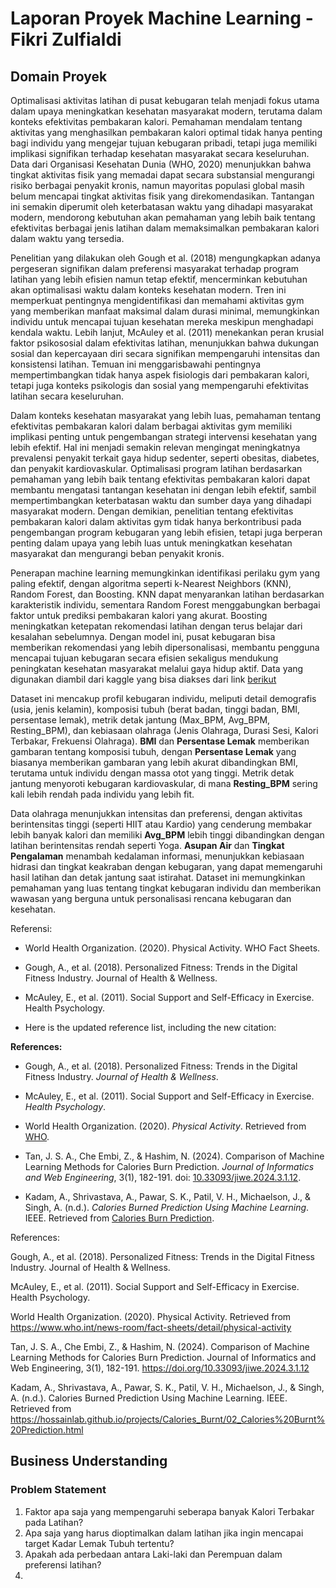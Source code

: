 # Laporan Proyek Machine Learning - Fikri Zulfialdi

## Domain Proyek

Optimalisasi aktivitas latihan di pusat kebugaran telah menjadi fokus utama dalam upaya meningkatkan kesehatan masyarakat modern, terutama dalam konteks efektivitas pembakaran kalori. Pemahaman mendalam tentang aktivitas yang menghasilkan pembakaran kalori optimal tidak hanya penting bagi individu yang mengejar tujuan kebugaran pribadi, tetapi juga memiliki implikasi signifikan terhadap kesehatan masyarakat secara keseluruhan. Data dari Organisasi Kesehatan Dunia (WHO, 2020) menunjukkan bahwa tingkat aktivitas fisik yang memadai dapat secara substansial mengurangi risiko berbagai penyakit kronis, namun mayoritas populasi global masih belum mencapai tingkat aktivitas fisik yang direkomendasikan. Tantangan ini semakin diperumit oleh keterbatasan waktu yang dihadapi masyarakat modern, mendorong kebutuhan akan pemahaman yang lebih baik tentang efektivitas berbagai jenis latihan dalam memaksimalkan pembakaran kalori dalam waktu yang tersedia.

Penelitian yang dilakukan oleh Gough et al. (2018) mengungkapkan adanya pergeseran signifikan dalam preferensi masyarakat terhadap program latihan yang lebih efisien namun tetap efektif, mencerminkan kebutuhan akan optimalisasi waktu dalam konteks kesehatan modern. Tren ini memperkuat pentingnya mengidentifikasi dan memahami aktivitas gym yang memberikan manfaat maksimal dalam durasi minimal, memungkinkan individu untuk mencapai tujuan kesehatan mereka meskipun menghadapi kendala waktu. Lebih lanjut, McAuley et al. (2011) menekankan peran krusial faktor psikososial dalam efektivitas latihan, menunjukkan bahwa dukungan sosial dan kepercayaan diri secara signifikan mempengaruhi intensitas dan konsistensi latihan. Temuan ini menggarisbawahi pentingnya mempertimbangkan tidak hanya aspek fisiologis dari pembakaran kalori, tetapi juga konteks psikologis dan sosial yang mempengaruhi efektivitas latihan secara keseluruhan.

Dalam konteks kesehatan masyarakat yang lebih luas, pemahaman tentang efektivitas pembakaran kalori dalam berbagai aktivitas gym memiliki implikasi penting untuk pengembangan strategi intervensi kesehatan yang lebih efektif. Hal ini menjadi semakin relevan mengingat meningkatnya prevalensi penyakit terkait gaya hidup sedenter, seperti obesitas, diabetes, dan penyakit kardiovaskular. Optimalisasi program latihan berdasarkan pemahaman yang lebih baik tentang efektivitas pembakaran kalori dapat membantu mengatasi tantangan kesehatan ini dengan lebih efektif, sambil mempertimbangkan keterbatasan waktu dan sumber daya yang dihadapi masyarakat modern. Dengan demikian, penelitian tentang efektivitas pembakaran kalori dalam aktivitas gym tidak hanya berkontribusi pada pengembangan program kebugaran yang lebih efisien, tetapi juga berperan penting dalam upaya yang lebih luas untuk meningkatkan kesehatan masyarakat dan mengurangi beban penyakit kronis.

Penerapan machine learning memungkinkan identifikasi perilaku gym yang paling efektif, dengan algoritma seperti k-Nearest Neighbors (KNN), Random Forest, dan Boosting. KNN dapat menyarankan latihan berdasarkan karakteristik individu, sementara Random Forest menggabungkan berbagai faktor untuk prediksi pembakaran kalori yang akurat. Boosting meningkatkan ketepatan rekomendasi latihan dengan terus belajar dari kesalahan sebelumnya. Dengan model ini, pusat kebugaran bisa memberikan rekomendasi yang lebih dipersonalisasi, membantu pengguna mencapai tujuan kebugaran secara efisien sekaligus mendukung peningkatan kesehatan masyarakat melalui gaya hidup aktif. Data yang digunakan diambil dari kaggle yang bisa diakses dari link [berikut](https://www.kaggle.com/datasets/valakhorasani/gym-members-exercise-dataset/data)




Dataset ini mencakup profil kebugaran individu, meliputi detail demografis (usia, jenis kelamin), komposisi tubuh (berat badan, tinggi badan, BMI, persentase lemak), metrik detak jantung (Max_BPM, Avg_BPM, Resting_BPM), dan kebiasaan olahraga (Jenis Olahraga, Durasi Sesi, Kalori Terbakar, Frekuensi Olahraga). **BMI** dan **Persentase Lemak** memberikan gambaran tentang komposisi tubuh, dengan **Persentase Lemak** yang biasanya memberikan gambaran yang lebih akurat dibandingkan BMI, terutama untuk individu dengan massa otot yang tinggi. Metrik detak jantung menyoroti kebugaran kardiovaskular, di mana **Resting_BPM** sering kali lebih rendah pada individu yang lebih fit.

Data olahraga menunjukkan intensitas dan preferensi, dengan aktivitas berintensitas tinggi (seperti HIIT atau Kardio) yang cenderung membakar lebih banyak kalori dan memiliki **Avg_BPM** lebih tinggi dibandingkan dengan latihan berintensitas rendah seperti Yoga. **Asupan Air** dan **Tingkat Pengalaman** menambah kedalaman informasi, menunjukkan kebiasaan hidrasi dan tingkat keakraban dengan kebugaran, yang dapat memengaruhi hasil latihan dan detak jantung saat istirahat. Dataset ini memungkinkan pemahaman yang luas tentang tingkat kebugaran individu dan memberikan wawasan yang berguna untuk personalisasi rencana kebugaran dan kesehatan.

Referensi:
- World Health Organization. (2020). Physical Activity. WHO Fact Sheets.
- Gough, A., et al. (2018). Personalized Fitness: Trends in the Digital Fitness Industry. Journal of Health & Wellness.
- McAuley, E., et al. (2011). Social Support and Self-Efficacy in Exercise. Health Psychology.

- Here is the updated reference list, including the new citation:

**References:**

- Gough, A., et al. (2018). Personalized Fitness: Trends in the Digital Fitness Industry. *Journal of Health & Wellness*.
  
- McAuley, E., et al. (2011). Social Support and Self-Efficacy in Exercise. *Health Psychology*.

- World Health Organization. (2020). *Physical Activity*. Retrieved from [WHO](https://www.who.int/news-room/fact-sheets/detail/physical-activity).

- Tan, J. S. A., Che Embi, Z., & Hashim, N. (2024). Comparison of Machine Learning Methods for Calories Burn Prediction. *Journal of Informatics and Web Engineering*, 3(1), 182-191. doi: [10.33093/jiwe.2024.3.1.12](https://doi.org/10.33093/jiwe.2024.3.1.12).

- Kadam, A., Shrivastava, A., Pawar, S. K., Patil, V. H., Michaelson, J., & Singh, A. (n.d.). *Calories Burned Prediction Using Machine Learning*. IEEE. Retrieved from [Calories Burn Prediction](https://hossainlab.github.io/projects/Calories_Burnt/02_Calories%20Burnt%20Prediction.html).

References:

Gough, A., et al. (2018). Personalized Fitness: Trends in the Digital Fitness Industry. Journal of Health & Wellness.

McAuley, E., et al. (2011). Social Support and Self-Efficacy in Exercise. Health Psychology.

World Health Organization. (2020). Physical Activity. Retrieved from https://www.who.int/news-room/fact-sheets/detail/physical-activity

Tan, J. S. A., Che Embi, Z., & Hashim, N. (2024). Comparison of Machine Learning Methods for Calories Burn Prediction. Journal of Informatics and Web Engineering, 3(1), 182-191. https://doi.org/10.33093/jiwe.2024.3.1.12

Kadam, A., Shrivastava, A., Pawar, S. K., Patil, V. H., Michaelson, J., & Singh, A. (n.d.). Calories Burned Prediction Using Machine Learning. IEEE. Retrieved from https://hossainlab.github.io/projects/Calories_Burnt/02_Calories%20Burnt%20Prediction.html

## Business Understanding
### Problem Statement
1. Faktor apa saja yang mempengaruhi seberapa banyak Kalori Terbakar pada Latihan?
2. Apa saja yang harus dioptimalkan dalam latihan jika ingin mencapai target Kadar Lemak Tubuh tertentu?
3. Apakah ada perbedaan antara Laki-laki dan Perempuan dalam preferensi latihan?
4. 

